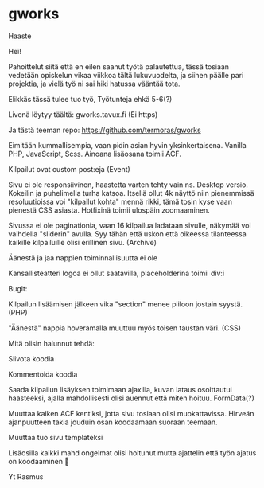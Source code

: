 # gworks
Haaste


Hei!

Pahoittelut siitä että en eilen saanut työtä palautettua, tässä tosiaan vedetään opiskelun vikaa viikkoa tältä lukuvuodelta, ja siihen päälle pari projektia, ja vielä työ ni sai hiki hatussa vääntää tota.

Elikkäs tässä tulee tuo työ,
Työtunteja ehkä 5-6(?)

Livenä löytyy täältä:
gworks.tavux.fi
(Ei https)


Ja tästä teeman repo:
https://github.com/termoras/gworks


Eimitään kummallisempia, vaan pidin asian hyvin yksinkertaisena. Vanilla PHP, JavaScript, Scss. Ainoana lisäosana toimii ACF.



Kilpailut ovat custom post:eja (Event)



Sivu ei ole responsiivinen, haastetta varten tehty vain ns. Desktop versio. Kokeilin ja puhelimella turha katsoa. Itsellä ollut 4k näyttö niin pienemmissä resoluutioissa voi "kilpailut kohta" mennä rikki, tämä tosin kyse vaan pienestä CSS asiasta. Hotfixinä toimii ulospäin zoomaaminen.



Sivussa ei ole paginationia, vaan 16 kilpailua ladataan sivulle, näkymää voi vaihdella "sliderin" avulla. Syy tähän että uskon että oikeessa tilanteessa kaikille kilpailuille olisi erillinen sivu. (Archive)



Äänestä ja jaa nappien toiminnallisuutta ei ole



Kansallisteatteri logoa ei ollut saatavilla, placeholderina toimii div:i



Bugit:



  Kilpailun lisäämisen jälkeen vika "section" menee piiloon jostain syystä. (PHP)



  "Äänestä" nappia hoveramalla muuttuu myös toisen taustan väri. (CSS)



Mitä olisin halunnut tehdä:



  Siivota koodia



  Kommentoida koodia



  Saada kilpailun lisäyksen toimimaan ajaxilla, kuvan lataus osoittautui haasteeksi, ajalla mahdollisesti olisi auennut että miten hoituu. FormData(?)



  Muuttaa kaiken ACF kentiksi, jotta sivu tosiaan olisi muokattavissa. Hirveän ajanpuutteen takia jouduin osan koodaamaan suoraan teemaan.

  
  Muuttaa tuo sivu templateksi


Lisäosilla kaikki mahd ongelmat olisi hoitunut mutta ajattelin että työn ajatus on koodaaminen 🙂

Yt
Rasmus
